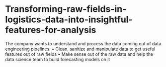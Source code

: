 # Transforming-raw-fields-in-logistics-data-into-insightful-features-for-analysis
The company wants to understand and process the data coming out of data engineering pipelines:  • Clean, sanitize and manipulate data to get useful features out of raw fields  • Make sense out of the raw data and help the data science team to build forecasting models on it
